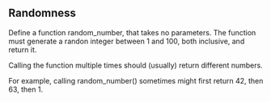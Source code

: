 ## Randomness
Define a function random_number, that takes no parameters. The function must generate a randon integer between 1 and 100, both inclusive, and return it.

Calling the function multiple times should (usually) return different numbers.

For example, calling random_number() sometimes might first return 42, then 63, then 1.